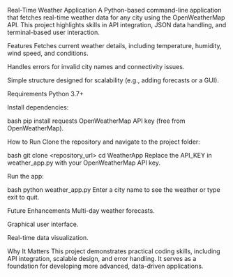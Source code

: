 Real-Time Weather Application
A Python-based command-line application that fetches real-time weather data for any city using the OpenWeatherMap API. This project highlights skills in API integration, JSON data handling, and terminal-based user interaction.

Features
Fetches current weather details, including temperature, humidity, wind speed, and conditions.

Handles errors for invalid city names and connectivity issues.

Simple structure designed for scalability (e.g., adding forecasts or a GUI).

Requirements
Python 3.7+

Install dependencies:

bash
pip install requests
OpenWeatherMap API key (free from OpenWeatherMap).

How to Run
Clone the repository and navigate to the project folder:

bash
git clone <repository_url>
cd WeatherApp
Replace the API_KEY in weather_app.py with your OpenWeatherMap API key.

Run the app:

bash
python weather_app.py
Enter a city name to see the weather or type exit to quit.

Future Enhancements
Multi-day weather forecasts.

Graphical user interface.

Real-time data visualization.

Why It Matters
This project demonstrates practical coding skills, including API integration, scalable design, and error handling. It serves as a foundation for developing more advanced, data-driven applications.

